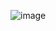 ![image](https://user-images.githubusercontent.com/72289126/148567676-c4f024b2-1ae5-4930-b7f1-e40302422911.png)
